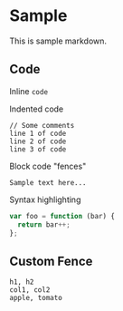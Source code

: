 # Sample
This is sample markdown.

## Code

Inline `code`

Indented code

    // Some comments
    line 1 of code
    line 2 of code
    line 3 of code


Block code "fences"

```
Sample text here...
```

Syntax highlighting

```javascript
var foo = function (bar) {
  return bar++;
};
```

## Custom Fence

```table
h1, h2
col1, col2
apple, tomato
```
